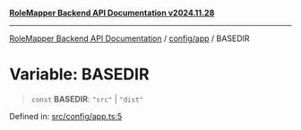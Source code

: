 [**RoleMapper Backend API Documentation v2024.11.28**](../../../README.md)

***

[RoleMapper Backend API Documentation](../../../modules.md) / [config/app](../README.md) / BASEDIR

# Variable: BASEDIR

> `const` **BASEDIR**: `"src"` \| `"dist"`

Defined in: [src/config/app.ts:5](https://github.com/FlowCraft-AG/RoleMapper/blob/0866b6f41cea733d4aaa92f0b3af0d2c56ad4eea/backend/src/config/app.ts#L5)
